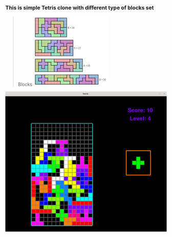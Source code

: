 ### This is simple Tetris clone with different type of blocks set

> Blocks
![Blocks](blocks.jpeg "blocks")

>
![Gameplay](gameplay.png)
